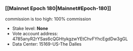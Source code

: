 ### [[Mainnet Epoch 180|Mainnet#Epoch-180]]
commission is too high: 100% commission
* Stake level: **None**
* Vote account address: 4785anyR2rYSas6cQGHtykgzwYEtChvFYhcEgdDw3gGL
* Data Center: 15169-US-The Dalles